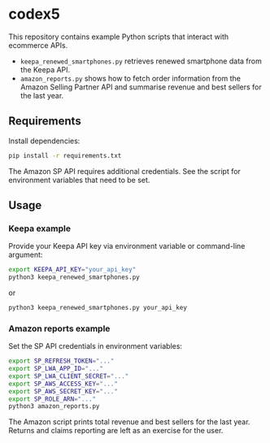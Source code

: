 # codex5

This repository contains example Python scripts that interact with ecommerce APIs.

- `keepa_renewed_smartphones.py` retrieves renewed smartphone data from the Keepa API.
- `amazon_reports.py` shows how to fetch order information from the Amazon Selling Partner API and summarise revenue and best sellers for the last year.

## Requirements

Install dependencies:

```bash
pip install -r requirements.txt
```

The Amazon SP API requires additional credentials. See the script for environment variables that need to be set.

## Usage

### Keepa example

Provide your Keepa API key via environment variable or command-line argument:

```bash
export KEEPA_API_KEY="your_api_key"
python3 keepa_renewed_smartphones.py
```

or

```bash
python3 keepa_renewed_smartphones.py your_api_key
```

### Amazon reports example

Set the SP API credentials in environment variables:

```bash
export SP_REFRESH_TOKEN="..."
export SP_LWA_APP_ID="..."
export SP_LWA_CLIENT_SECRET="..."
export SP_AWS_ACCESS_KEY="..."
export SP_AWS_SECRET_KEY="..."
export SP_ROLE_ARN="..."
python3 amazon_reports.py
```

The Amazon script prints total revenue and best sellers for the last year. Returns and claims reporting are left as an exercise for the user.
